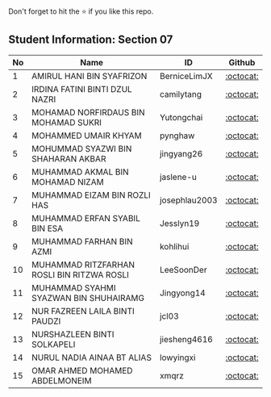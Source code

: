Don't forget to hit the :star: if you like this repo.

## Student Information: Section 07

| No | Name | ID |  Github |
| ----- | ----- | ------ | :------: |
| 1 | AMIRUL HANI BIN SYAFRIZON | BerniceLimJX | [:octocat:](https://github.com/rohayanti) |
| 2 | IRDINA FATINI BINTI DZUL NAZRI | camilytang | [:octocat:](https://github.com/rohayanti) |
| 3 | MOHAMAD NORFIRDAUS BIN MOHAMAD SUKRI | Yutongchai | [:octocat:](https://github.com/rohayanti) |
| 4 | MOHAMMED UMAIR KHYAM | pynghaw | [:octocat:](https://github.com/rohayanti) |
| 5 | MOHUMMAD SYAZWI BIN SHAHARAN AKBAR | jingyang26 | [:octocat:](https://github.com/rohayanti) |
| 6 | MUHAMMAD AKMAL BIN MOHAMAD NIZAM | jaslene-u | [:octocat:](https://github.com/rohayanti) |
| 7 | MUHAMMAD EIZAM BIN ROZLI HAS | josephlau2003 | [:octocat:](https://github.com/rohayanti) |
| 8 | MUHAMMAD ERFAN SYABIL BIN ESA | Jesslyn19 | [:octocat:](https://github.com/rohayanti) |
| 9 | MUHAMMAD FARHAN BIN AZMI | kohlihui | [:octocat:](https://github.com/rohayanti) |
| 10 | MUHAMMAD RITZFARHAN ROSLI BIN RITZWA ROSLI | LeeSoonDer | [:octocat:](https://github.com/rohayanti) |
| 11 | MUHAMMAD SYAHMI SYAZWAN BIN SHUHAIRAMG | Jingyong14 | [:octocat:](https://github.com/rohayanti) |
| 12 | NUR FAZREEN LAILA BINTI PAUDZI | 	jcl03 | [:octocat:](https://github.com/rohayanti) |
| 13 | NURSHAZLEEN BINTI SOLKAPELI | jiesheng4616 | [:octocat:](https://github.com/rohayanti) |
| 14 | NURUL NADIA AINAA BT ALIAS | lowyingxi | [:octocat:](https://github.com/rohayanti) |
| 15 | OMAR AHMED MOHAMED ABDELMONEIM | xmqrz| [:octocat:](https://github.com/rohayanti) |

